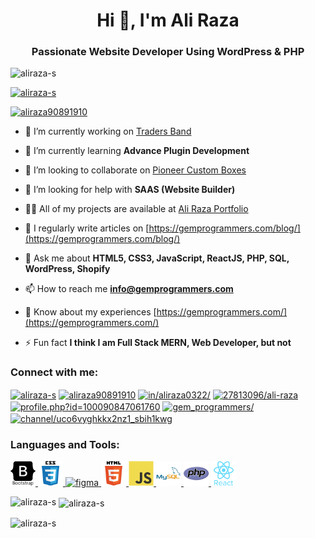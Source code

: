 <h1 align="center">Hi 👋, I'm Ali Raza</h1>
<h3 align="center">Passionate Website Developer Using WordPress & PHP</h3>

<p align="left"> <img src="https://komarev.com/ghpvc/?username=aliraza-s&label=Profile%20views&color=0e75b6&style=flat" alt="aliraza-s" /> </p>

<p align="left"> <a href="https://github.com/ryo-ma/github-profile-trophy"><img src="https://github-profile-trophy.vercel.app/?username=aliraza-s" alt="aliraza-s" /></a> </p>

<p align="left"> <a href="https://twitter.com/aliraza90891910" target="blank"><img src="https://img.shields.io/twitter/follow/aliraza90891910?logo=twitter&style=for-the-badge" alt="aliraza90891910" /></a> </p>

- 🔭 I’m currently working on [Traders Band](https://tradersband.com/)

- 🌱 I’m currently learning **Advance Plugin Development**

- 👯 I’m looking to collaborate on [Pioneer Custom Boxes](https://www.pioneercustomboxes.com/)

- 🤝 I’m looking for help with **SAAS (Website Builder)**

- 👨‍💻 All of my projects are available at [Ali Raza Portfolio](https://alirazafreelancer.com/)

- 📝 I regularly write articles on [https://gemprogrammers.com/blog/](https://gemprogrammers.com/blog/)

- 💬 Ask me about **HTML5, CSS3, JavaScript, ReactJS, PHP, SQL, WordPress, Shopify**

- 📫 How to reach me **info@gemprogrammers.com**

- 📄 Know about my experiences [https://gemprogrammers.com/](https://gemprogrammers.com/)

- ⚡ Fun fact **I think I am Full Stack MERN, Web Developer, but not**

<h3 align="left">Connect with me:</h3>
<p align="left">
<a href="https://codepen.io/aliraza-s" target="blank"><img align="center" src="https://raw.githubusercontent.com/rahuldkjain/github-profile-readme-generator/master/src/images/icons/Social/codepen.svg" alt="aliraza-s" height="30" width="40" /></a>
<a href="https://twitter.com/aliraza90891910" target="blank"><img align="center" src="https://raw.githubusercontent.com/rahuldkjain/github-profile-readme-generator/master/src/images/icons/Social/twitter.svg" alt="aliraza90891910" height="30" width="40" /></a>
<a href="https://linkedin.com/in/in/aliraza0322/" target="blank"><img align="center" src="https://raw.githubusercontent.com/rahuldkjain/github-profile-readme-generator/master/src/images/icons/Social/linked-in-alt.svg" alt="in/aliraza0322/" height="30" width="40" /></a>
<a href="https://stackoverflow.com/users/27813096/ali-raza" target="blank"><img align="center" src="https://raw.githubusercontent.com/rahuldkjain/github-profile-readme-generator/master/src/images/icons/Social/stack-overflow.svg" alt="27813096/ali-raza" height="30" width="40" /></a>
<a href="https://fb.com/profile.php?id=100090847061760" target="blank"><img align="center" src="https://raw.githubusercontent.com/rahuldkjain/github-profile-readme-generator/master/src/images/icons/Social/facebook.svg" alt="profile.php?id=100090847061760" height="30" width="40" /></a>
<a href="https://instagram.com/gem_programmers/" target="blank"><img align="center" src="https://raw.githubusercontent.com/rahuldkjain/github-profile-readme-generator/master/src/images/icons/Social/instagram.svg" alt="gem_programmers/" height="30" width="40" /></a>
<a href="https://www.youtube.com/c/channel/uco6vyghkkx2nz1_sbih1kwg" target="blank"><img align="center" src="https://raw.githubusercontent.com/rahuldkjain/github-profile-readme-generator/master/src/images/icons/Social/youtube.svg" alt="channel/uco6vyghkkx2nz1_sbih1kwg" height="30" width="40" /></a>
</p>

<h3 align="left">Languages and Tools:</h3>
<p align="left"> <a href="https://getbootstrap.com" target="_blank" rel="noreferrer"> <img src="https://raw.githubusercontent.com/devicons/devicon/master/icons/bootstrap/bootstrap-plain-wordmark.svg" alt="bootstrap" width="40" height="40"/> </a> <a href="https://www.w3schools.com/css/" target="_blank" rel="noreferrer"> <img src="https://raw.githubusercontent.com/devicons/devicon/master/icons/css3/css3-original-wordmark.svg" alt="css3" width="40" height="40"/> </a> <a href="https://www.figma.com/" target="_blank" rel="noreferrer"> <img src="https://www.vectorlogo.zone/logos/figma/figma-icon.svg" alt="figma" width="40" height="40"/> </a> <a href="https://www.w3.org/html/" target="_blank" rel="noreferrer"> <img src="https://raw.githubusercontent.com/devicons/devicon/master/icons/html5/html5-original-wordmark.svg" alt="html5" width="40" height="40"/> </a> <a href="https://developer.mozilla.org/en-US/docs/Web/JavaScript" target="_blank" rel="noreferrer"> <img src="https://raw.githubusercontent.com/devicons/devicon/master/icons/javascript/javascript-original.svg" alt="javascript" width="40" height="40"/> </a> </a> <a href="https://www.mysql.com/" target="_blank" rel="noreferrer"> <img src="https://raw.githubusercontent.com/devicons/devicon/master/icons/mysql/mysql-original-wordmark.svg" alt="mysql" width="40" height="40"/> </a> <a href="https://www.php.net" target="_blank" rel="noreferrer"> <img src="https://raw.githubusercontent.com/devicons/devicon/master/icons/php/php-original.svg" alt="php" width="40" height="40"/> </a> <a href="https://reactjs.org/" target="_blank" rel="noreferrer"> <img src="https://raw.githubusercontent.com/devicons/devicon/master/icons/react/react-original-wordmark.svg" alt="react" width="40" height="40"/> </a> </p>

<p><img align="left" src="https://github-readme-stats.vercel.app/api/top-langs?username=aliraza-s&show_icons=true&locale=en&layout=compact" alt="aliraza-s" /></p>

<p>&nbsp;<img align="center" src="https://github-readme-stats.vercel.app/api?username=aliraza-s&show_icons=true&locale=en" alt="aliraza-s" /></p>

<p><img align="center" src="https://github-readme-streak-stats.herokuapp.com/?user=aliraza-s&" alt="aliraza-s" /></p>

